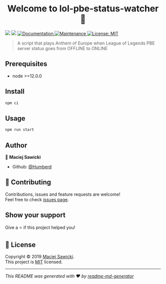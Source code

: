 <h1 align="center">Welcome to lol-pbe-status-watcher 👋</h1>
<p>
  <img src="https://img.shields.io/badge/version-1.0.0-blue.svg?cacheSeconds=2592000" />
  <img src="https://img.shields.io/badge/node-%3E%3D12.0.0-blue.svg" />
  <a href="https://github.com/Humberd/lol-pbe-status-notifier#readme">
    <img alt="Documentation" src="https://img.shields.io/badge/documentation-yes-brightgreen.svg" target="_blank" />
  </a>
  <a href="https://github.com/Humberd/lol-pbe-status-notifier/graphs/commit-activity">
    <img alt="Maintenance" src="https://img.shields.io/badge/Maintained%3F-no-red.svg" target="_blank" />
  </a>
  <a href="https://github.com/Humberd/lol-pbe-status-notifier/blob/master/LICENSE">
    <img alt="License: MIT" src="https://img.shields.io/badge/License-MIT-yellow.svg" target="_blank" />
  </a>
</p>

> A script that plays Anthem of Europe when League of Legends PBE server status goes from OFFLINE to ONLINE

## Prerequisites

- node &gt;=12.0.0

## Install

```sh
npm ci
```

## Usage

```sh
npm run start
```

## Author

👤 **Maciej Sawicki**

* Github: [@Humberd](https://github.com/Humberd)

## 🤝 Contributing

Contributions, issues and feature requests are welcome!<br />Feel free to check [issues page](https://github.com/Humberd/lol-pbe-status-notifier/issues).

## Show your support

Give a ⭐️ if this project helped you!

## 📝 License

Copyright © 2019 [Maciej Sawicki](https://github.com/Humberd).<br />
This project is [MIT](https://github.com/Humberd/lol-pbe-status-notifier/blob/master/LICENSE) licensed.

***
_This README was generated with ❤️ by [readme-md-generator](https://github.com/kefranabg/readme-md-generator)_

